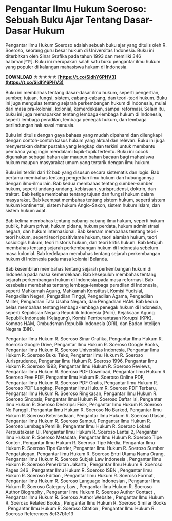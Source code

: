 
 
# Pengantar Ilmu Hukum Soeroso: Sebuah Buku Ajar Tentang Dasar-Dasar Hukum
 
Pengantar Ilmu Hukum Soeroso adalah sebuah buku ajar yang ditulis oleh R. Soeroso, seorang guru besar hukum di Universitas Indonesia. Buku ini diterbitkan oleh Sinar Grafika pada tahun 1993 dan memiliki 346 halaman[^1^]. Buku ini merupakan salah satu buku pengantar ilmu hukum yang populer di kalangan mahasiswa hukum di Indonesia.
 
**DOWNLOAD ☆☆☆☆☆ [https://t.co/SidhY6PHV3](https://t.co/SidhY6PHV3)**


 
Buku ini membahas tentang dasar-dasar ilmu hukum, seperti pengertian, sumber, tujuan, fungsi, sistem, cabang-cabang, dan teori-teori hukum. Buku ini juga mengulas tentang sejarah perkembangan hukum di Indonesia, mulai dari masa pra-kolonial, kolonial, kemerdekaan, sampai reformasi. Selain itu, buku ini juga memaparkan tentang lembaga-lembaga hukum di Indonesia, seperti lembaga peradilan, lembaga penegak hukum, dan lembaga perlindungan hak asasi manusia.
 
Buku ini ditulis dengan gaya bahasa yang mudah dipahami dan dilengkapi dengan contoh-contoh kasus hukum yang aktual dan relevan. Buku ini juga menyertakan daftar pustaka yang lengkap dan terkini untuk membantu pembaca yang ingin mendalami topik-topik tertentu. Buku ini cocok digunakan sebagai bahan ajar maupun bahan bacaan bagi mahasiswa hukum maupun masyarakat umum yang tertarik dengan ilmu hukum.
  
Buku ini terdiri dari 12 bab yang disusun secara sistematis dan logis. Bab pertama membahas tentang pengertian ilmu hukum dan hubungannya dengan ilmu-ilmu lain. Bab kedua membahas tentang sumber-sumber hukum, seperti undang-undang, kebiasaan, yurisprudensi, doktrin, dan traktat. Bab ketiga membahas tentang tujuan dan fungsi hukum dalam masyarakat. Bab keempat membahas tentang sistem hukum, seperti sistem hukum kontinental, sistem hukum Anglo-Saxon, sistem hukum Islam, dan sistem hukum adat.
 
Bab kelima membahas tentang cabang-cabang ilmu hukum, seperti hukum publik, hukum privat, hukum pidana, hukum perdata, hukum administrasi negara, dan hukum internasional. Bab keenam membahas tentang teori-teori hukum, seperti teori positivisme hukum, teori alamiah hukum, teori sosiologis hukum, teori historis hukum, dan teori kritis hukum. Bab ketujuh membahas tentang sejarah perkembangan hukum di Indonesia sebelum masa kolonial. Bab kedelapan membahas tentang sejarah perkembangan hukum di Indonesia pada masa kolonial Belanda.
 
Bab kesembilan membahas tentang sejarah perkembangan hukum di Indonesia pada masa kemerdekaan. Bab kesepuluh membahas tentang sejarah perkembangan hukum di Indonesia pada masa reformasi. Bab kesebelas membahas tentang lembaga-lembaga peradilan di Indonesia, seperti Mahkamah Agung, Mahkamah Konstitusi, Komisi Yudisial, Pengadilan Negeri, Pengadilan Tinggi, Pengadilan Agama, Pengadilan Militer, Pengadilan Tata Usaha Negara, dan Pengadilan HAM. Bab kedua belas membahas tentang lembaga-lembaga penegak hukum di Indonesia, seperti Kepolisian Negara Republik Indonesia (Polri), Kejaksaan Agung Republik Indonesia (Kejagung), Komisi Pemberantasan Korupsi (KPK), Komnas HAM, Ombudsman Republik Indonesia (ORI), dan Badan Intelijen Negara (BIN).
 
Pengantar Ilmu Hukum R. Soeroso Sinar Grafika,  Pengantar Ilmu Hukum R. Soeroso Google Drive,  Pengantar Ilmu Hukum R. Soeroso Google Books,  Pengantar Ilmu Hukum R. Soeroso Universitas Indonesia,  Pengantar Ilmu Hukum R. Soeroso Buku Teks,  Pengantar Ilmu Hukum R. Soeroso Jurisprudence,  Pengantar Ilmu Hukum R. Soeroso 1996,  Pengantar Ilmu Hukum R. Soeroso 1993,  Pengantar Ilmu Hukum R. Soeroso Reviews,  Pengantar Ilmu Hukum R. Soeroso PDF Download,  Pengantar Ilmu Hukum R. Soeroso Free PDF,  Pengantar Ilmu Hukum R. Soeroso Online PDF,  Pengantar Ilmu Hukum R. Soeroso PDF Gratis,  Pengantar Ilmu Hukum R. Soeroso PDF Lengkap,  Pengantar Ilmu Hukum R. Soeroso PDF Terbaru,  Pengantar Ilmu Hukum R. Soeroso Ringkasan,  Pengantar Ilmu Hukum R. Soeroso Sinopsis,  Pengantar Ilmu Hukum R. Soeroso Daftar Isi,  Pengantar Ilmu Hukum R. Soeroso Deskripsi Fisik,  Pengantar Ilmu Hukum R. Soeroso No Panggil,  Pengantar Ilmu Hukum R. Soeroso No Barkod,  Pengantar Ilmu Hukum R. Soeroso Ketersediaan,  Pengantar Ilmu Hukum R. Soeroso Ulasan,  Pengantar Ilmu Hukum R. Soeroso Sampul,  Pengantar Ilmu Hukum R. Soeroso Lembaga Pemilik,  Pengantar Ilmu Hukum R. Soeroso Lokasi Perpustakaan UI,  Pengantar Ilmu Hukum R. Soeroso Lantai 2,  Pengantar Ilmu Hukum R. Soeroso Metadata,  Pengantar Ilmu Hukum R. Soeroso Tipe Konten,  Pengantar Ilmu Hukum R. Soeroso Tipe Media,  Pengantar Ilmu Hukum R. Soeroso Tipe Carrier,  Pengantar Ilmu Hukum R. Soeroso Sumber Pengatalogan,  Pengantar Ilmu Hukum R. Soeroso Entri Utama Nama Orang,  Pengantar Ilmu Hukum R. Soeroso Subjek Law Indonesia ,  Pengantar Ilmu Hukum R. Soeroso Penerbitan Jakarta ,  Pengantar Ilmu Hukum R. Soeroso Pages 346 ,  Pengantar Ilmu Hukum R. Soeroso ISBN ,  Pengantar Ilmu Hukum R. Soeroso Edition ,  Pengantar Ilmu Hukum R. Soeroso Format ,  Pengantar Ilmu Hukum R. Soeroso Language Indonesian ,  Pengantar Ilmu Hukum R. Soeroso Category Law ,  Pengantar Ilmu Hukum R. Soeroso Author Biography ,  Pengantar Ilmu Hukum R. Soeroso Author Contact ,  Pengantar Ilmu Hukum R. Soeroso Author Website ,  Pengantar Ilmu Hukum R. Soeroso Related Books ,  Pengantar Ilmu Hukum R. Soeroso Similar Books ,  Pengantar Ilmu Hukum R. Soeroso Citation ,  Pengantar Ilmu Hukum R. Soeroso References
 8cf37b1e13
 
